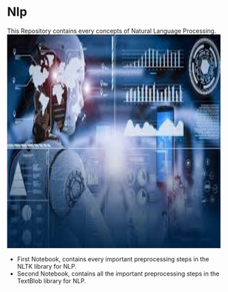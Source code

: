 # Nlp
This Repository contains every concepts of Natural Language Processing.
<img src="assets/nlp1.jpeg" width="500" height = "500"/>

* First Notebook, contains  every important preprocessing steps in the NLTK library for NLP.
* Second Notebook, contains all the important preprocessing steps in the TextBlob library for NLP.
